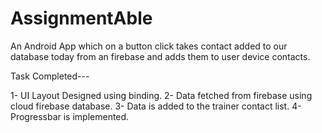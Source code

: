 # AssignmentAble

An Android App which on a button click takes contact added to our database today from an firebase and adds them to user device contacts.

Task Completed---

1- UI Layout Designed using binding.
2- Data fetched from firebase using cloud firebase database.
3- Data is added to the trainer contact list. 
4- Progressbar is implemented.


